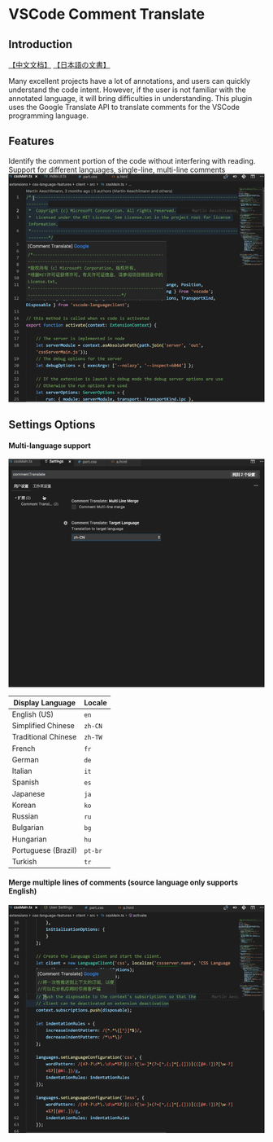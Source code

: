 # VSCode Comment Translate

## Introduction
[【中文文档】](./doc/README_ZH-CN.md) [【日本語の文書】](./doc/README_JA.md)

Many excellent projects have a lot of annotations, and users can quickly understand the code intent. However, if the user is not familiar with the annotated language, it will bring difficulties in understanding. This plugin uses the Google Translate API to translate comments for the VSCode programming language.

## Features
Identify the comment portion of the code without interfering with reading. Support for different languages, single-line, multi-line comments
![Introduction](./doc/image/cn/Introduction.gif)


## Settings Options
#### Multi-language support

![Multi-language](./doc/image/multi-language.gif)

Display Language | Locale
-----------------|-------
English (US) | `en`
Simplified Chinese | `zh-CN`
Traditional Chinese | `zh-TW`
French | `fr`
German | `de`
Italian | `it`
Spanish | `es`
Japanese | `ja`
Korean | `ko`
Russian | `ru`
Bulgarian | `bg`
Hungarian | `hu`
Portuguese (Brazil) | `pt-br`
Turkish | `tr`


#### Merge multiple lines of comments (source language only supports English)
![Multi-line-merge](./doc/image/multi-line-merge.gif)
